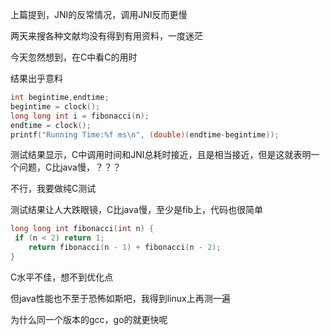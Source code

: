 上篇提到，JNI的反常情况，调用JNI反而更慢

两天来搜各种文献均没有得到有用资料，一度迷茫

今天忽然想到，在C中看C的用时

结果出乎意料

```c
int begintime,endtime;
begintime = clock();
long long int i = fibonacci(n);
endtime = clock();
printf("Running Time:%f ms\n", (double)(endtime-begintime));
```
测试结果显示，C中调用时间和JNI总耗时接近，且是相当接近，但是这就表明一个问题，C比java慢，？？？

不行，我要做纯C测试

测试结果让人大跌眼镜，C比java慢，至少是fib上，代码也很简单
```c
long long int fibonacci(int n) {
 if (n < 2) return 1;
    return fibonacci(n - 1) + fibonacci(n - 2);
}
```
C水平不佳，想不到优化点

但java性能也不至于恐怖如斯吧，我得到linux上再测一遍

为什么同一个版本的gcc，go的就更快呢